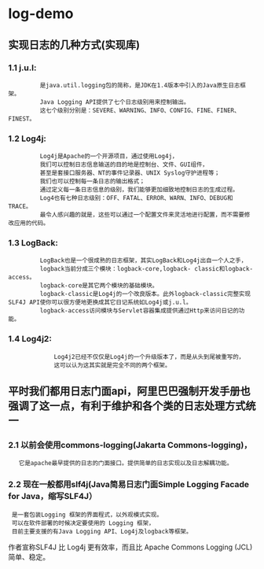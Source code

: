 # log-demo
## 实现日志的几种方式(实现库)
### 1.1  j.u.l: 
             是java.util.logging包的简称，是JDK在1.4版本中引入的Java原生日志框架。
             Java Logging API提供了七个日志级别用来控制输出。
             这七个级别分别是：SEVERE、WARNING、INFO、CONFIG、FINE、FINER、FINEST。
### 1.2   Log4j: 
             Log4j是Apache的一个开源项目，通过使用Log4j，
             我们可以控制日志信息输送的目的地是控制台、文件、GUI组件，
             甚至是套接口服务器、NT的事件记录器、UNIX Syslog守护进程等；
             我们也可以控制每一条日志的输出格式；
             通过定义每一条日志信息的级别，我们能够更加细致地控制日志的生成过程。
             Log4也有七种日志级别：OFF、FATAL、ERROR、WARN、INFO、DEBUG和TRACE。
             最令人感兴趣的就是，这些可以通过一个配置文件来灵活地进行配置，而不需要修改应用的代码。
### 1.3  LogBack: 
             LogBack也是一个很成熟的日志框架，其实LogBack和Log4j出自一个人之手，
             logback当前分成三个模块：logback-core,logback- classic和logback-access。
             logback-core是其它两个模块的基础模块。
             logback-classic是Log4j的一个改良版本。此外logback-classic完整实现SLF4J API使你可以很方便地更换成其它日记系统如Log4j或j.u.l。
             logback-access访问模块与Servlet容器集成提供通过Http来访问日记的功能。
### 1.4  Log4j2:   
                 Log4j2已经不仅仅是Log4j的一个升级版本了，而是从头到尾被重写的，
                 这可以认为这其实就是完全不同的两个框架。
## 平时我们都用日志门面api，阿里巴巴强制开发手册也强调了这一点，有利于维护和各个类的日志处理方式统一
### 2.1 以前会使用commons-logging(Jakarta  Commons-logging)，
       它是apache最早提供的日志的门面接口。提供简单的日志实现以及日志解耦功能。
### 2.2 现在一般都用slf4j(Java简易日志门面Simple Logging Facade for Java，缩写SLF4J）
     是一套包装Logging 框架的界面程式，以外观模式实现。
     可以在软件部署的时候决定要使用的 Logging 框架，
     目前主要支援的有Java Logging API、Log4j及logback等框架。
   作者宣称SLF4J 比 Log4j 更有效率，而且比 Apache Commons Logging (JCL) 简单、稳定。
